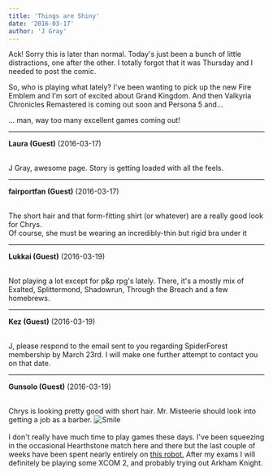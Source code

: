 ```yaml
---
title: 'Things are Shiny'
date: '2016-03-17'
author: 'J Gray'
---
```


<p>Ack! Sorry this is later than normal. Today's just been a bunch of little distractions, one after the other. I totally forgot that it was Thursday and I needed to post the comic.</p><p>So, who is playing what lately? I've been wanting to pick up the new Fire Emblem and I'm sort of excited about Grand Kingdom. And then Valkyria Chronicles Remastered is coming out soon and Persona 5 and...</p><p>... man, way too many excellent games coming out!</p>

---
**Laura (Guest)** (2016-03-17)

<br> J Gray, awesome page. Story is getting loaded with all the feels.&nbsp;

---
**fairportfan (Guest)** (2016-03-17)

<br>The short hair and that form-fitting shirt (or whatever) are a really good look for Chrys.<br>Of course, she must be wearing an incredibly-thin but rigid  bra  under it

---
**Lukkai (Guest)** (2016-03-19)

<br> Not playing a lot except for p&amp;p rpg's lately. There, it's a mostly mix of Exalted, Splittermond, Shadowrun, Through the Breach and a few homebrews.<br>

---
**Kez (Guest)** (2016-03-19)

<br> J, please respond to the email sent to you regarding SpiderForest membership by March 23rd. I will make one further attempt to contact you on that date.<br>

---
**Gunsolo (Guest)** (2016-03-19)

<br> Chrys is looking pretty good with short hair. Mr. Misteerie should look into getting a job as a barber. <img src="/smilies/smile.gif" alt="Smile" border="0"><br><br>I don't really have much time to play games these days. I've been squeezing in the occasional Hearthstone match here and there but the last couple of weeks have been spent nearly entirely on <a name="" target="" classname="" class="" href="https://www.youtube.com/watch?v=9lCRyh-02EM">this robot.</a> After my exams I will definitely be playing some XCOM 2, and probably trying out Arkham Knight.<br>

